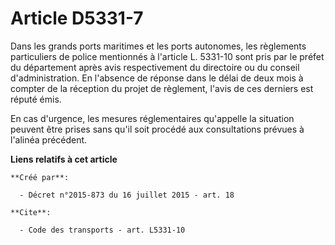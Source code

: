 # Article D5331-7

Dans les grands ports maritimes et les ports autonomes, les règlements particuliers de police mentionnés à l'article L.
5331-10 sont pris par le préfet du département après avis respectivement du directoire ou du conseil d'administration. En
l'absence de réponse dans le délai de deux mois à compter de la réception du projet de règlement, l'avis de ces derniers est
réputé émis. 

En cas d'urgence, les mesures réglementaires qu'appelle la situation peuvent être prises sans qu'il soit procédé aux
consultations prévues à l'alinéa précédent.

**Liens relatifs à cet article**

	**Créé par**:

	  - Décret n°2015-873 du 16 juillet 2015 - art. 18

	**Cite**:

	  - Code des transports - art. L5331-10
